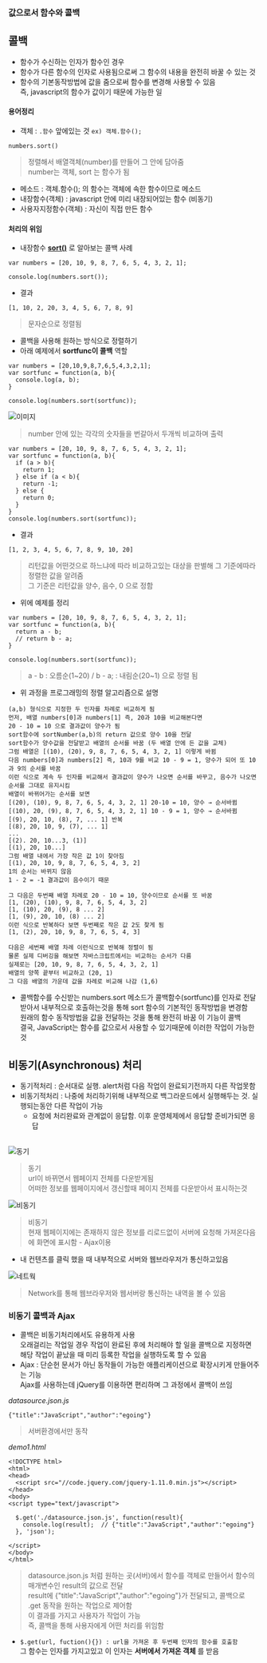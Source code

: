 ### 값으로서 함수와 콜백

## 콜백
- 함수가 수신하는 인자가 함수인 경우
- 함수가 다른 함수의 인자로 사용됨으로써 그 함수의 내용을 완전히 바꿀 수 있는 것
- 함수의 기본동작방법에 값을 줌으로써 함수를 변경해 사용할 수 있음<br/>즉, javascript의 함수가 값이기 때문에 가능한 일

#### 용어정리
- 객체 : `.함수` 앞에있는 것 `ex) 객체.함수();`
```
numbers.sort()
```
> 정렬해서 배열객체(number)를 만들어 그 안에 담아줌<br/>number는 객체, sort 는 함수가 됨

- 메소드 : 객체.함수(); 의 함수는 객체에 속한 함수이므로 메소드
- 내장함수(객체) : javascript 안에 미리 내장되어있는 함수 (비동기)
- 사용자지정함수(객체) : 자신이 직접 만든 함수


#### 처리의 위임
- 내장함수 __[sort()](https://opentutorials.org/course/50/109)__ 로 알아보는 콜백 사례
```
var numbers = [20, 10, 9, 8, 7, 6, 5, 4, 3, 2, 1];

console.log(numbers.sort());
```
- 결과
```
[1, 10, 2, 20, 3, 4, 5, 6, 7, 8, 9]
```
> 문자순으로 정렬됨

- 콜백을 사용해 원하는 방식으로 정렬하기
- 아래 예제에서 __sortfunc이 콜백__ 역할
```
var numbers = [20,10,9,8,7,6,5,4,3,2,1];
var sortfunc = function(a, b){
  console.log(a, b);
}

console.log(numbers.sort(sortfunc));
```
![이미지](images/js26.png)
> number 안에 있는 각각의 숫자들을 번갈아서 두개씩 비교하며 출력

```
var numbers = [20, 10, 9, 8, 7, 6, 5, 4, 3, 2, 1];
var sortfunc = function(a, b){
  if (a > b){
    return 1;
  } else if (a < b){
    return -1;
  } else {
    return 0;
  }
}
console.log(numbers.sort(sortfunc)); 
```
- 결과
```
[1, 2, 3, 4, 5, 6, 7, 8, 9, 10, 20]
```
> 리턴값을 어떤것으로 하느냐에 따라 비교하고있는 대상을 판별해 그 기준에따라 정렬한 값을 알려줌<br/>그 기준은 리턴값을 양수, 음수, 0 으로 정함

- 위에 예제를 정리
```
var numbers = [20, 10, 9, 8, 7, 6, 5, 4, 3, 2, 1];
var sortfunc = function(a, b){
  return a - b; 
  // return b - a;
}

console.log(numbers.sort(sortfunc)); 
```
> a - b : 오름순(1\~20) / b - a; : 내림순(20\~1) 으로 정렬 됨

- 위 과정을 프로그래밍의 정렬 알고리즘으로 설명
```
(a,b) 형식으로 지정한 두 인자를 차례로 비교하게 됨
먼저, 배열 numbers[0]과 numbers[1] 즉, 20과 10을 비교해본다면
20 - 10 = 10 으로 결과값이 양수가 됨
sort함수에 sortNumber(a,b)의 return 값으로 양수 10을 전달
sort함수가 양수값을 전달받고 배열의 순서를 바꿈 (두 배열 안에 든 값을 교체)
그럼 배열은 [(10), (20), 9, 8, 7, 6, 5, 4, 3, 2, 1] 이렇게 바뀜
다음 numbers[0]과 numbers[2] 즉, 10과 9를 비교 10 - 9 = 1, 양수가 되어 또 10과 9의 순서를 바꿈
이런 식으로 계속 두 인자를 비교해서 결과값이 양수가 나오면 순서를 바꾸고, 음수가 나오면 순서를 그대로 유지시킴
배열이 바뀌어가는 순서를 보면
[(20), (10), 9, 8, 7, 6, 5, 4, 3, 2, 1] 20-10 = 10, 양수 → 순서바뀜
[(10), 20, (9), 8, 7, 6, 5, 4, 3, 2, 1] 10 - 9 = 1, 양수 → 순서바뀜
[(9), 20, 10, (8), 7, ... 1] 반복
[(8), 20, 10, 9, (7), ... 1] 
...
[(2). 20, 10...3, (1)]
[(1), 20, 10...]
그럼 배열 내에서 가장 작은 값 1이 찾아짐
[(1), 20, 10, 9, 8, 7, 6, 5, 4, 3, 2]
1의 순서는 바뀌지 않음
1 - 2 = -1 결과값이 음수이기 때문

그 다음은 두번째 배열 차례로 20 - 10 = 10, 양수이므로 순서를 또 바꿈
[1, (20), (10), 9, 8, 7, 6, 5, 4, 3, 2]
[1, (10), 20, (9), 8 ... 2]
[1, (9), 20, 10, (8) ... 2]
이런 식으로 반복하다 보면 두번째로 작은 값 2도 찾게 됨
[1, (2), 20, 10, 9, 8, 7, 6, 5, 4, 3]

다음은 세번째 배열 차례 이런식으로 반복해 정렬이 됨
물론 실제 디버깅을 해보면 자바스크립트에서는 비교하는 순서가 다름
실제로는 [20, 10, 9, 8, 7, 6, 5, 4, 3, 2, 1]
배열의 양쪽 끝부터 비교하고 (20, 1) 
그 다음 배열의 가운데 값을 차례로 비교해 나감 (1,6)
```
- 콜백함수를 수신받는 numbers.sort 메소드가 콜백함수(sortfunc)를 인자로 전달 받아서 내부적으로 호출하는것을 통해 sort 함수의 기본적인 동작방법을 변경함<br/>원래의 함수 동작방법을 값을 전달하는 것을 통해 완전히 바꿈 이 기능이 콜백<br/>결국, JavaScript는 함수를 값으로서 사용할 수 있기때문에 이러한 작업이 가능한 것


## 비동기(Asynchronous) 처리
- 동기적처리 : 순서대로 실행. alert처럼 다음 작업이 완료되기전까지 다른 작업못함
- 비동기적처리 : 나중에 처리하기위해 내부적으로 백그라운드에서 실행해두는 것. 실행되는동안 다른 작업이 가능
	- 요청에 처리완료와 관계없이 응답함. 이후 운영체제에서 응답할 준비가되면 응답

<br/>![동기](images/js27.png)
> 동기<br/>url이 바뀌면서 웹페이지 전체를 다운받게됨<br/>
어떠한 정보를 웹페이지에서 갱신할때 페이지 전체를 다운받아서 표시하는것

![비동기](images/js28.png)
> 비동기<br/>현재 웹페이지에는 존재하지 않은 정보를 리로드없이 서버에 요청해 가져온다음에 화면에 표시함 - Ajax이용

- 내 컨텐츠를 클릭 했을 때 내부적으로 서버와 웹브라우저가 통신하고있음

![네트웍](images/js29.png)

> Network를 통해 웹브라우저와 웹서버랑 통신하는 내역을 볼 수 있음

### 비동기 콜백과 Ajax
- 콜백은 비동기처리에서도 유용하게 사용<br />오래걸리는 작업일 경우 작업이 완료된 후에 처리해야 할 일을 콜백으로 지정하면 해당 작업이 끝났을 때 미리 등록한 작업을 실행하도록 할 수 있음
- Ajax : 단순헌 문서가 아닌 동작들이 가능한 애플리케이션으로 확장시키게 만들어주는 기능<br/>Ajax를 사용하는데 jQuery를 이용하면 편리하며 그 과정에서 콜백이 쓰임


_datasource.json.js_
```
{"title":"JavaScript","author":"egoing"}
```
> 서버환경에서만 동작

_demo1.html_
```
<!DOCTYPE html>
<html>
<head>
  <script src="//code.jquery.com/jquery-1.11.0.min.js"></script>
</head>
<body>
<script type="text/javascript">

  $.get('./datasource.json.js', function(result){
    console.log(result);  // {"title":"JavaScript","author":"egoing"}
  }, 'json');
  
</script>
</body>
</html>
```
> datasource.json.js 처럼 원하는 곳(서버)에서 함수를 객체로 만들어서 함수의 매개변수인 result의 값으로 전달<br />result에 {"title":"JavaScript","author":"egoing"}가 전달되고, 콜백으로 .get 동작을 원하는 작업으로 제어함<br/>이 결과를 가지고 사용자가 작업이 가능<br/>즉, 콜백을 통해 사용자에게 어떤 처리를 위임함

- `$.get(url, fuction(){}) : url을 가져온 후 두번째 인자의 함수를 호출함`<br/>그 함수는 인자를 가지고있고 이 인자는 __서버에서 가져온 객체__ 를 받음
